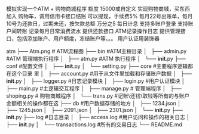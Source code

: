 模拟实现一个ATM + 购物商城程序
    额度 15000或自定义
    实现购物商城，买东西加入 购物车，调用信用卡接口结账
    可以提现，手续费5%
    每月22号出账单，每月10号为还款日，过期未还，按欠款总额 万分之5 每日计息
    支持多账户登录
    支持账户间转账
    记录每月日常消费流水
    提供还款接口
    ATM记录操作日志 
    提供管理接口，包括添加账户、用户额度，冻结账户等。。。
    用户认证用装饰器

atm
├── Atm.png    # ATM流程图
├── bin   #ATM主程目录
│   ├── admin.py   #ATM 管理端执行程序
│   ├── atm.py     #ATM 执行程序
│   └── __init__.py
├── conf   #配置文件
│   ├── __init__.py
│   └── setting.py
├── core  #主要程序逻辑都 在这个目录 里
│   ├── account.py   #用于从文件里加载和存储账户数据
│   ├── __init__.py
│   ├── logger.py    #日志记录模块
│   ├── login.py     #用户认证模块
│   ├── main.py      #主逻辑交互程序
│   ├── manage.py    # 管理端程序 
│   ├── shoping.py   # 购物商城程序 
│   └── trans.py     #记账\还钱\取钱等所有的与账户金额相关的操作都在这
├── db   #用户数据存储的地方
│   ├── 1234.json
│   ├── 1245.json
│   ├── 2091.json
│   ├── 2301.json
│   └── __init__.py
├── __init__.py
├── log   #日志目录
│   ├── access.log   #用户访问和操作的相关日志 
│   ├── __init__.py
│   └── transactions.log  #所有的交易日志
└── README.md
